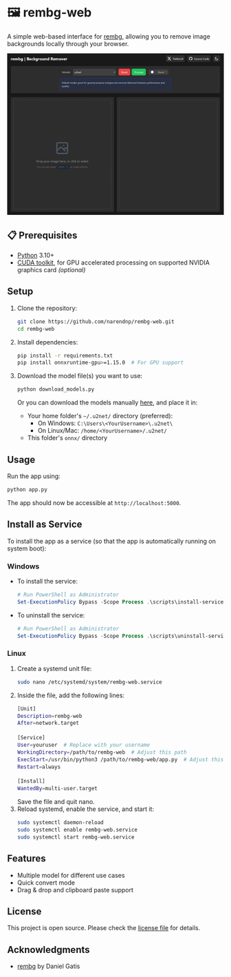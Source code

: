 # 🖼️ rembg-web

A simple web-based interface for [rembg](https://github.com/danielgatis/rembg), allowing you to remove image backgrounds locally through your browser.

![Video demo](assets/demo.gif)

## 📋 Prerequisites

- [Python](https://www.python.org/) 3.10+
- [CUDA toolkit](https://developer.nvidia.com/cuda-downloads), for GPU accelerated processing on supported NVIDIA graphics card *(optional)*

## Setup

1. Clone the repository:
   ```bash
   git clone https://github.com/narendnp/rembg-web.git
   cd rembg-web
   ```

2. Install dependencies:
   ```bash
   pip install -r requirements.txt
   pip install onnxruntime-gpu>=1.15.0  # For GPU support
   ```

3. Download the model file(s) you want to use:
   ```bash
   python download_models.py
   ```
   Or you can download the models manually [here](https://github.com/danielgatis/rembg?tab=readme-ov-file#models), and place it in:
   - Your home folder's `~/.u2net/` directory (preferred):
      - On Windows: `C:\Users\<YourUsername>\.u2net\`
      - On Linux/Mac: `/home/<YourUsername>/.u2net/`
   - This folder's `onnx/` directory

## Usage

Run the app using:
```bash
python app.py
```
The app should now be accessible at `http://localhost:5000`.

## Install as Service

To install the app as a service (so that the app is automatically running on system boot):

### Windows
- To install the service:
  ```powershell
  # Run PowerShell as Administrator
  Set-ExecutionPolicy Bypass -Scope Process .\scripts\install-service.ps1
  ```

- To uninstall the service:
  ```powershell
  # Run PowerShell as Administrator
  Set-ExecutionPolicy Bypass -Scope Process .\scripts\uninstall-service.ps1
  ```

### Linux
1. Create a systemd unit file:
   ```bash
   sudo nano /etc/systemd/system/rembg-web.service
   ```
2. Inside the file, add the following lines:
   ```bash
   [Unit]
   Description=rembg-web
   After=network.target

   [Service]
   User=youruser  # Replace with your username
   WorkingDirectory=/path/to/rembg-web  # Adjust this path
   ExecStart=/usr/bin/python3 /path/to/rembg-web/app.py  # Adjust this path
   Restart=always

   [Install]
   WantedBy=multi-user.target
   ```
   Save the file and quit nano.
3. Reload systemd, enable the service, and start it:
   ```bash
   sudo systemctl daemon-reload
   sudo systemctl enable rembg-web.service
   sudo systemctl start rembg-web.service
   ```

## Features

- Multiple model for different use cases
- Quick convert mode
- Drag & drop and clipboard paste support

## License

This project is open source. Please check the [license file](LICENSE) for details.

## Acknowledgments

- [rembg](https://github.com/danielgatis/rembg) by Daniel Gatis
